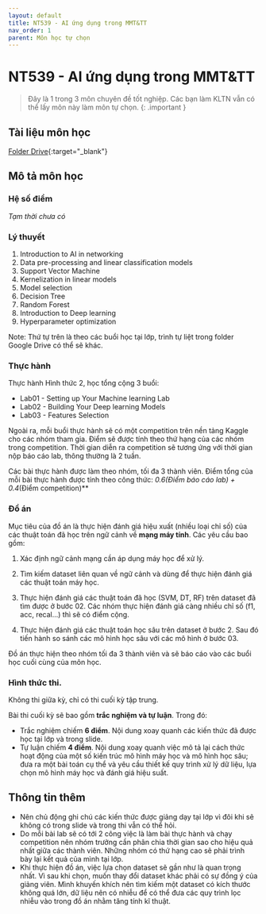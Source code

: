 ```yaml
---
layout: default
title: NT539 - AI ứng dụng trong MMT&TT
nav_order: 1
parent: Môn học tự chọn
---
```


# NT539 - AI ứng dụng trong MMT&TT

> Đây là 1 trong 3 môn chuyên đề tốt nghiệp. Các bạn làm KLTN vẫn có thể lấy môn này làm môn tự chọn.
{: .important }

## Tài liệu môn học

[Folder Drive](https://drive.google.com/drive/folders/1nSi8ZnDRFBCu6trxP5KkxEZhlY9f8WO5?usp=sharing){:target="_blank"}

## Mô tả môn học

### Hệ số điểm

*Tạm thời chưa có*

### Lý thuyết

1. Introduction to AI in networking
2. Data pre-processing and linear classification models
3. Support Vector Machine
4. Kernelization in linear models
5. Model selection
6. Decision Tree
7. Random Forest
8. Introduction to Deep learning
9. Hyperparameter optimization

Note: Thứ tự trên là theo các buổi học tại lớp, trình tự liệt trong folder Google Drive có thể sẽ khác.

### Thực hành

Thực hành Hình thức 2, học tổng cộng 3 buổi:

- Lab01 - Setting up Your Machine learning Lab
- Lab02 - Building Your Deep learning Models
- Lab03 - Features Selection

Ngoài ra, mỗi buổi thực hành sẽ có một competition trên nền tảng Kaggle cho các nhóm tham gia. Điểm sẽ được tính theo thứ hạng của các nhóm trong competition. Thời gian diễn ra competition sẽ tương ứng với thời gian nộp báo cáo lab, thông thường là 2 tuần.

Các bài thực hành được làm theo nhóm, tối đa 3 thành viên. Điểm tổng của mỗi bài thực hành được tính theo công thức: **0.6*(Điểm báo cáo lab) + 0.4*(Điểm competition)**

### Đồ án

Mục tiêu của đồ án là thực hiện đánh giá hiệu xuất (nhiều loại chỉ số) của các thuật toán đã học trên ngữ cảnh về **mạng máy tính**. Các yêu cầu bao gồm:

01. Xác định ngữ cảnh mạng cần áp dụng máy học để xử lý.

02. Tìm kiếm dataset liên quan về ngữ cảnh và dùng để thực hiện đánh giá các thuật toán máy học.

03. Thực hiện đánh giá các thuật toán đã học (SVM, DT, RF) trên dataset đã tìm được ở bước 02. Các nhóm thực hiện đánh giá càng nhiều chỉ số (f1, acc, recal...) thì sẽ có điểm cộng.

04. Thực hiện đánh giá các thuật toán học sâu trên dataset ở bước 2. Sau đó tiến hành so sánh các mô hình học sâu với các mô hình ở bước 03.

Đồ án thực hiện theo nhóm tối đa 3 thành viên và sẽ báo cáo vào các buổi học cuối cùng của môn học.

### Hình thức thi.

Không thi giữa kỳ, chỉ có thi cuối kỳ tập trung.

Bài thi cuối kỳ sẽ bao gồm **trắc nghiệm và tự luận**. Trong đó: 

- Trắc nghiệm chiếm **6 điểm**. Nội dung xoay quanh các kiến thức đã được học tại lớp và trong slide.
- Tự luận chiếm **4 điểm**. Nội dung xoay quanh việc mô tả lại cách thức hoạt động của một số kiến trúc mô hình máy học và mô hình học sâu; đưa ra một bài toán cụ thể và yêu cầu thiết kế quy trình xử lý dữ liệu, lựa chọn mô hình máy học và đánh giá hiệu suất.

## Thông tin thêm

- Nên chủ động ghi chú các kiến thức được giảng dạy tại lớp vì đôi khi sẽ không có trong slide và trong thi vẫn có thể hỏi.
- Do mỗi bài lab sẽ có tới 2 công việc là làm bài thực hành và chạy competition nên nhóm trưởng cần phân chia thời gian sao cho hiệu quả nhất giữa các thành viên. Những nhóm có thứ hạng cao sẽ phải trình bày lại kết quả của mình tại lớp.
- Khi thực hiện đồ án, việc lựa chọn dataset sẽ gần như là quan trọng nhất. Vì sau khi chọn, muốn thay đổi dataset khác phải có sự đồng ý của giảng viên. Mình khuyến khích nên tìm kiếm một dataset có kích thước không quá lớn, dữ liệu nên có nhiễu để có thể đưa các quy trình lọc nhiễu vào trong đồ án nhằm tăng tính kĩ thuật.